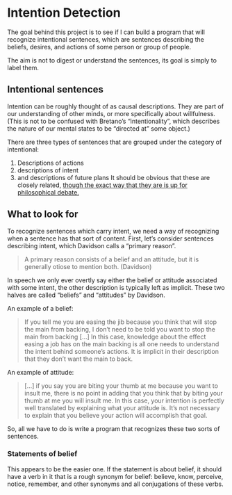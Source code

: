 # Intention Detection

The goal behind this project is to see if I can build a program that will recognize intentional sentences, which are sentences describing the beliefs, desires, and actions of some person or group of people.

The aim is not to digest or understand the sentences, its goal is simply to label them.

## Intentional sentences

Intention can be roughly thought of as causal descriptions. They are part of our understanding of other minds, or more specifically about willfulness. (This is not to be confused with Bretano’s “intentionality”, which describes the nature of our mental states to be “directed at” some object.)

There are three types of sentences that are grouped under the category of intentional:
1. Descriptions of actions
2. descriptions of intent
2. and descriptions of future plans
It should be obvious that these are closely related, [though the exact way that they are is up for philosophical debate.](http://plato.stanford.edu/entries/intention/)

## What to look for

To recognize sentences which carry intent, we need a way of recognizing when a sentence has that sort of content. First, let’s consider sentences describing intent, which Davidson calls a “primary reason”.

> A primary reason consists of a belief and an attitude, but it is generally otiose to mention both. (Davidson)

In speech we only ever overtly say either the belief or attitude associated with some intent, the other description is typically left as implicit. These two halves are called “beliefs” and “attitudes” by Davidson.

An example of a belief:
> If you tell me you are easing the jib because you think that will stop the main from backing, I don’t need to be told you want to stop the main from backing […]
In this case, knowledge about the effect easing a job has on the main backing is all one needs to understand the intent behind someone’s actions. It is implicit in their description that they don’t want the main to back.

An example of attitude:
> […] if you say you are biting your thumb at me because you want to insult me, there is no point in adding that you think that by biting your thumb at me you will insult me.
In this case, your intention is perfectly well translated by explaining what your attitude is. It’s not necessary to explain that you believe your action will accomplish that goal.

So, all we have to do is write a program that recognizes these two sorts of sentences.

### Statements of belief

This appears to be the easier one. If the statement is about belief, it should have a verb in it that is a rough synonym for belief: believe, know, perceive, notice, remember, and other synonyms and all conjugations of these verbs.